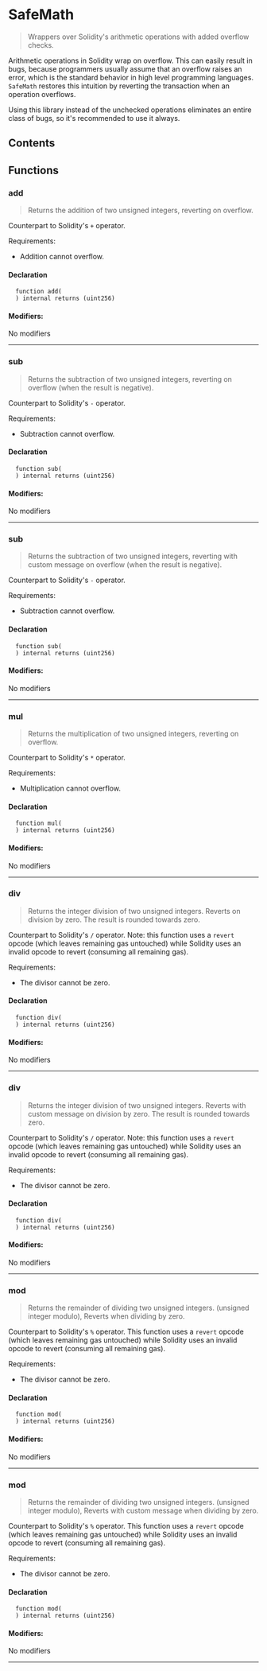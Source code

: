 # SafeMath



> Wrappers over Solidity's arithmetic operations with added overflow
checks.

Arithmetic operations in Solidity wrap on overflow. This can easily result
in bugs, because programmers usually assume that an overflow raises an
error, which is the standard behavior in high level programming languages.
`SafeMath` restores this intuition by reverting the transaction when an
operation overflows.

Using this library instead of the unchecked operations eliminates an entire
class of bugs, so it's recommended to use it always.

## Contents
<!-- START doctoc -->
<!-- END doctoc -->




## Functions

### add
> Returns the addition of two unsigned integers, reverting on
overflow.

Counterpart to Solidity's `+` operator.

Requirements:

- Addition cannot overflow.

#### Declaration
```solidity
  function add(
  ) internal returns (uint256)
```

#### Modifiers:
No modifiers


---  
### sub
> Returns the subtraction of two unsigned integers, reverting on
overflow (when the result is negative).

Counterpart to Solidity's `-` operator.

Requirements:

- Subtraction cannot overflow.

#### Declaration
```solidity
  function sub(
  ) internal returns (uint256)
```

#### Modifiers:
No modifiers


---  
### sub
> Returns the subtraction of two unsigned integers, reverting with custom message on
overflow (when the result is negative).

Counterpart to Solidity's `-` operator.

Requirements:

- Subtraction cannot overflow.

#### Declaration
```solidity
  function sub(
  ) internal returns (uint256)
```

#### Modifiers:
No modifiers


---  
### mul
> Returns the multiplication of two unsigned integers, reverting on
overflow.

Counterpart to Solidity's `*` operator.

Requirements:

- Multiplication cannot overflow.

#### Declaration
```solidity
  function mul(
  ) internal returns (uint256)
```

#### Modifiers:
No modifiers


---  
### div
> Returns the integer division of two unsigned integers. Reverts on
division by zero. The result is rounded towards zero.

Counterpart to Solidity's `/` operator. Note: this function uses a
`revert` opcode (which leaves remaining gas untouched) while Solidity
uses an invalid opcode to revert (consuming all remaining gas).

Requirements:

- The divisor cannot be zero.

#### Declaration
```solidity
  function div(
  ) internal returns (uint256)
```

#### Modifiers:
No modifiers


---  
### div
> Returns the integer division of two unsigned integers. Reverts with custom message on
division by zero. The result is rounded towards zero.

Counterpart to Solidity's `/` operator. Note: this function uses a
`revert` opcode (which leaves remaining gas untouched) while Solidity
uses an invalid opcode to revert (consuming all remaining gas).

Requirements:

- The divisor cannot be zero.

#### Declaration
```solidity
  function div(
  ) internal returns (uint256)
```

#### Modifiers:
No modifiers


---  
### mod
> Returns the remainder of dividing two unsigned integers. (unsigned integer modulo),
Reverts when dividing by zero.

Counterpart to Solidity's `%` operator. This function uses a `revert`
opcode (which leaves remaining gas untouched) while Solidity uses an
invalid opcode to revert (consuming all remaining gas).

Requirements:

- The divisor cannot be zero.

#### Declaration
```solidity
  function mod(
  ) internal returns (uint256)
```

#### Modifiers:
No modifiers


---  
### mod
> Returns the remainder of dividing two unsigned integers. (unsigned integer modulo),
Reverts with custom message when dividing by zero.

Counterpart to Solidity's `%` operator. This function uses a `revert`
opcode (which leaves remaining gas untouched) while Solidity uses an
invalid opcode to revert (consuming all remaining gas).

Requirements:

- The divisor cannot be zero.

#### Declaration
```solidity
  function mod(
  ) internal returns (uint256)
```

#### Modifiers:
No modifiers


---  


